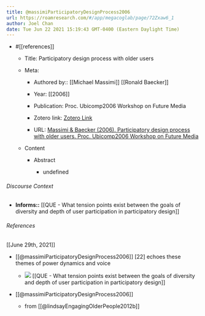 ```yaml
---
title: @massimiParticipatoryDesignProcess2006
url: https://roamresearch.com/#/app/megacoglab/page/72Zxaw6_1
author: Joel Chan
date: Tue Jun 22 2021 15:19:43 GMT-0400 (Eastern Daylight Time)
---
```


- #[[references]]

    - Title: Participatory design process with older users

    - Meta:

        - Authored by:: [[Michael Massimi]] [[Ronald Baecker]]

        - Year: [[2006]]

        - Publication: Proc. Ubicomp2006 Workshop on Future Media

        - Zotero link: [Zotero Link](zotero://select/items/7_P449WYAR)

        - URL: [Massimi & Baecker (2006). Participatory design process with older users. Proc. Ubicomp2006 Workshop on Future Media](https://citeseerx.ist.psu.edu/viewdoc/download?doi=10.1.1.178.9592&rep=rep1&type=pdf)

    - Content

        - Abstract

            - undefined

###### Discourse Context

- **Informs::** [[QUE - What tension points exist between the goals of diversity and depth of user participation in participatory design]]

###### References

[[June 29th, 2021]]

- [[@massimiParticipatoryDesignProcess2006]] [22] echoes these themes of power dynamics and voice

    - ![](https://firebasestorage.googleapis.com/v0/b/firescript-577a2.appspot.com/o/imgs%2Fapp%2Fmegacoglab%2Fo5FpgxjYBS.png?alt=media&token=69c5e498-1a68-43f6-a8a5-8851f681cd42)
[[QUE - What tension points exist between the goals of diversity and depth of user participation in participatory design]]

- [[@massimiParticipatoryDesignProcess2006]]

    - from [[@lindsayEngagingOlderPeople2012b]]
